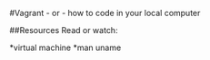 #Vagrant - or - how to code in your local computer

##Resources
Read or watch:

*virtual machine
*man uname

